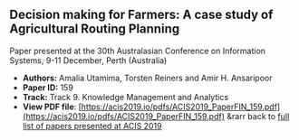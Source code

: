 ## Decision making for Farmers: A case study of Agricultural Routing Planning

Paper presented at the 30th Australasian Conference on Information Systems, 9-11 December, Perth (Australia)
- **Authors:** Amalia Utamima, Torsten Reiners and Amir H. Ansaripoor
- **Paper ID:** 159
- **Track:** Track 9. Knowledge Management and Analytics
- **View PDF file**: [https://acis2019.io/pdfs/ACIS2019_PaperFIN_159.pdf](https://acis2019.io/pdfs/ACIS2019_PaperFIN_159.pdf)
&rarr back to [full list of papers presented at ACIS 2019](https://acis2019.io/)